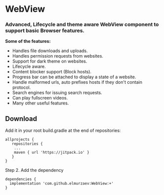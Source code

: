 # WebView
### Advanced, Lifecycle and theme aware WebView component to support basic Browser features. 

**Some of the features:**
- Handles file downloads and uploads.
- Handles permission requests from websites.
- Support for dark theme on websites.
- Lifecycle aware.
- Content blocker support (Block hosts).
- Progress bar can be attached to display a state of a website.
- Handle malformed urls, auto prefixes hosts if they don't contain protocol.
- Search engines for issuing search requests.
- Can play fullscreen videos.
- Many other useful features.

## Download

Add it in your root build.gradle at the end of repositories:

```Gradle
allprojects {
   repositories {
    ...
    maven { url 'https://jitpack.io' }
   }
}
```
Step 2. Add the dependency
```Gradle
dependencies {
  implementation 'com.github.elmurzaev:WebView:+'
}
```
